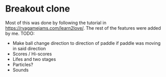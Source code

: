 # Breakout clone

Most of this was done by following the tutorial in https://rvagamejams.com/learn2love/. The rest of the features were added by me. TODO:
- Make ball change direction to direction of paddle if paddle was moving in said direction
- Scores / Hi-scores
- Lifes and two stages
- Particles?
- Sounds
